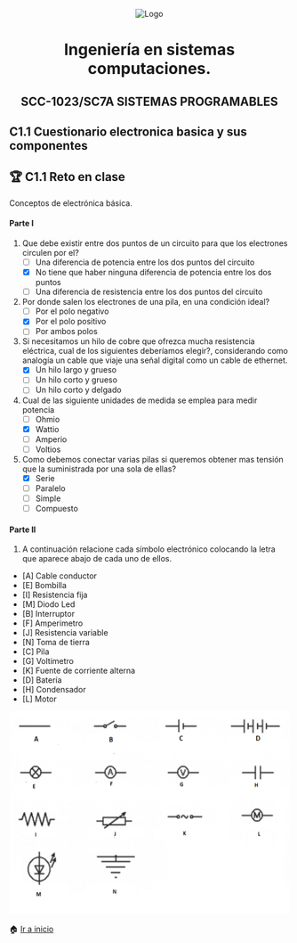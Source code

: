 <p align="center">
    <img alt="Logo" src="https://www.tijuana.tecnm.mx/wp-content/themes/tecnm/images/logo_TECT.png" width=250 height=250>
</p>


 <H1 align="center" > Ingeniería en sistemas computaciones.</H1>


 <H2 align="center" >SCC-1023/SC7A SISTEMAS PROGRAMABLES</H2>


## C1.1 Cuestionario electronica basica y sus componentes

## :trophy: C1.1 Reto en clase

Conceptos de electrónica básica.

#### Parte I

1. Que debe existir entre dos puntos de un circuito para que los electrones circulen por el?
   - [ ] Una diferencia de potencia entre los dos puntos del circuito
   - [x] No tiene que haber ninguna diferencia de potencia entre los dos puntos 
   - [ ] Una diferencia de resistencia entre los dos puntos del circuito
2. Por donde salen los electrones de una pila, en  una condición ideal?
   - [ ] Por el polo negativo
   - [x] Por el polo positivo
   - [ ] Por ambos polos
3. Si necesitamos un hilo de cobre que ofrezca mucha resistencia eléctrica, cual de los siguientes deberíamos elegir?, considerando como analogía un cable que viaje una señal digital como un cable de ethernet.
   - [x] Un hilo largo y grueso
   - [ ] Un hilo corto y grueso
   - [ ] Un hilo corto y delgado
4. Cual de las siguiente unidades de medida se emplea para medir potencia
   - [ ] Ohmio
   - [x] Wattio
   - [ ] Amperio
   - [ ] Voltios
5. Como debemos conectar varias pilas si queremos obtener mas tensión que la suministrada por una sola de ellas?
   - [x] Serie
   - [ ] Paralelo
   - [ ] Simple
   - [ ] Compuesto

#### Parte II

1. A continuación relacione cada símbolo electrónico colocando la letra que aparece abajo de cada uno de ellos.

- [A] Cable conductor  
- [E] Bombilla
- [I] Resistencia fija
- [M] Diodo Led
- [B] Interruptor
- [F] Amperimetro
- [J] Resistencia variable
- [N] Toma de tierra
- [C] Pila
- [G] Voltimetro
- [K] Fuente de corriente alterna
- [D] Batería
- [H] Condensador
- [L] Motor

![](https://github.com/FernandoOliva18212205/SistemasProgramables/blob/main/img/C1.1_Cuestionario_electronica_basica_y_sus_elementos_img.PNG)

:house: [Ir a inicio](https://github.com/FernandoOliva18212205/SistemasProgramables/blob/main/README.md)